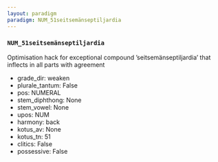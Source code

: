 ```yaml
---
layout: paradigm
paradigm: NUM_51seitsemänseptiljardia
---
```

### ` NUM_51seitsemänseptiljardia `

Optimisation hack for exceptional compound ’seitsemänseptiljardia’ that inflects in all parts with agreement
* grade_dir: weaken
* plurale_tantum: False
* pos: NUMERAL
* stem_diphthong: None
* stem_vowel: None
* upos: NUM
* harmony: back
* kotus_av: None
* kotus_tn: 51
* clitics: False
* possessive: False

